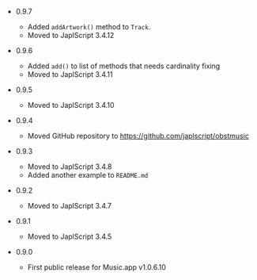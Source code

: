 - 0.9.7

  - Added `addArtwork()` method to `Track`.
  - Moved to JaplScript 3.4.12


- 0.9.6

  - Added `add()` to list of methods that needs cardinality fixing
  - Moved to JaplScript 3.4.11

- 0.9.5

  - Moved to JaplScript 3.4.10


- 0.9.4
 
  - Moved GitHub repository to https://github.com/japlscript/obstmusic 


- 0.9.3

  - Moved to JaplScript 3.4.8
  - Added another example to `README.md`

- 0.9.2

  - Moved to JaplScript 3.4.7


- 0.9.1

  - Moved to JaplScript 3.4.5

 
- 0.9.0

  - First public release for Music.app v1.0.6.10
